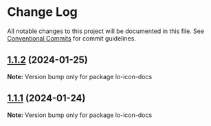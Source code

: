 # Change Log

All notable changes to this project will be documented in this file.
See [Conventional Commits](https://conventionalcommits.org) for commit guidelines.

## [1.1.2](https://github.com/lokesh-coder/lo-icon/compare/v1.1.1...v1.1.2) (2024-01-25)

**Note:** Version bump only for package lo-icon-docs

## [1.1.1](https://github.com/lokesh-coder/lo-icon/compare/v1.1.0...v1.1.1) (2024-01-24)

**Note:** Version bump only for package lo-icon-docs

